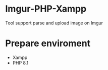 # Imgur-PHP-Xampp
Tool support parse and upload image on Imgur

# Prepare enviroment
- Xampp
- PHP 8.1
